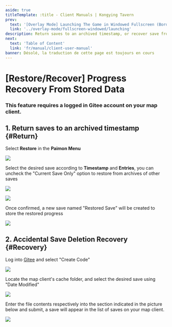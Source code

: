 ```yaml
---
aside: true
titleTemplate: :title - Client Manuals | Kongying Tavern
prev:
  text: '[Overlay Mode] Launching The Game in Windowed Fullscreen (Borderless)'
  link: '../overlay-mode/fullscreen-windowed/launching'
description: Return saves to an archived timestamp, or recover save from accidental deletion.
next:
  text: 'Table of Content'
  link: 'fr/manual/client-user-manual'
banner: Désolé, la traduction de cette page est toujours en cours
---
```


[文：【存档丢失】存档还原/误删恢复]: # 'https://support.qq.com/products/321980/faqs/113007'
[#]: # '仅第 2 部分为原文直接翻译'

# [Restore/Recover] Progress Recovery From Stored Data

### This feature requires a logged in Gitee account on your map client.

[还原存档到历史位置]: # '更新为客户端内还原功能教程'

## 1. Return saves to an archived timestamp {#Return}

Select **Restore** in the **Paimon Menu**

![](/imgs/fr/manual/restore-recover/1.png)

Select the desired save according to **Timestamp** and **Entries**, you can uncheck the "Current Save Only" option to restore from archives of other saves

![](/imgs/fr/manual/restore-recover/2.png)

![](/imgs/fr/manual/restore-recover/3.png)

Once confirmed, a new save named "Restored Save" will be created to store the restored progress

![](/imgs/fr/manual/restore-recover/4.png)

## 2. Accidental Save Deletion Recovery {#Recovery}

Log into [Gitee](https://gitee.com/) and select "Create Code"

![](/imgs/fr/manual/restore-recover/5.png)

Locate the map client's cache folder, and select the desired save using "Date Modified"

![](/imgs/fr/manual/restore-recover/6.png)

Enter the file contents respectively into the section indicated in the picture below and submit, a save will appear in the list of saves on your map client.

![](/imgs/fr/manual/restore-recover/7.png)
